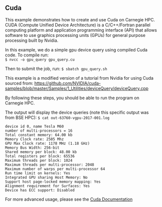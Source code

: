## Cuda

This example demonstrates how to create and use Cuda on Carnegie HPC. CUDA (Compute Unified Device Architecture) is a C/C++/Fortran parallel computing platform and application programming interface (API) that allows software to use graphics processing units (GPUs) for general purpose processing built by Nvidia.

In this example, we do a simple gpu device query using compiled Cuda code. To compile run: <br />
    ```
    $ nvcc -o gpu_query gpu_query.cu
    ```

Then to submit the job, run:
    ```
    $ sbatch gpu_query.sh
    ```

This example is a modified version of a tutorial from Nvidia for using Cuda sourced from: https://github.com/NVIDIA/cuda-samples/blob/master/Samples/1_Utilities/deviceQuery/deviceQuery.cpp

By following these steps, you should be able to run the program on Carnegie HPC.

The output will display the device queries (note this specific output was from BSE HPC):
    ```
    $ cat out-63760-vgpu-2017-001.log
    ```

    device id 0, name Tesla M60
    number of multi-processors = 16
    Total constant memory: 64.00 kb
    Memory Clock rate: 2505 Mhz
    GPU Max Clock rate: 1178 MHz (1.18 GHz)
    Memory Bus Width: 256-bit
    Shared memory per block: 48.00 kb
    Total registers per block: 65536
    Maximum threads per block: 1024
    Maximum threads per multi-processor: 2048
    Maximum number of warps per multi-processor 64
    Run time limit on kernels: Yes
    Integrated GPU sharing Host Memory: No
    Support host page-locked memory mapping: Yes
    Alignment requirement for Surfaces: Yes
    Device has ECC support: Disabled

For more advanced usage, please see the [Cuda Documentation](https://docs.nvidia.com/cuda/)